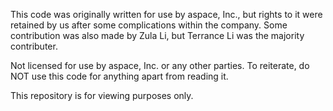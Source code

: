 This code was originally written for use by aspace, Inc., but rights to it were retained by us after some complications within the company. Some contribution was also made by Zula Li, but Terrance Li was the majority contributer.

Not licensed for use by aspace, Inc. or any other parties. To reiterate, do NOT use this code for anything apart from reading it.

This repository is for viewing purposes only.
